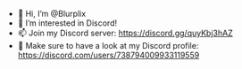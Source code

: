 - 👋 Hi, I’m @Blurplix
- 👀 I’m interested in Discord!
- 📫 Join my Discord server: https://discord.gg/quyKbj3hAZ
- 🔗 Make sure to have a look at my Discord profile: https://discord.com/users/738794009933119559
